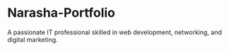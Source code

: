 # Narasha-Portfolio
A passionate IT professional skilled in web development, networking, and digital marketing.
